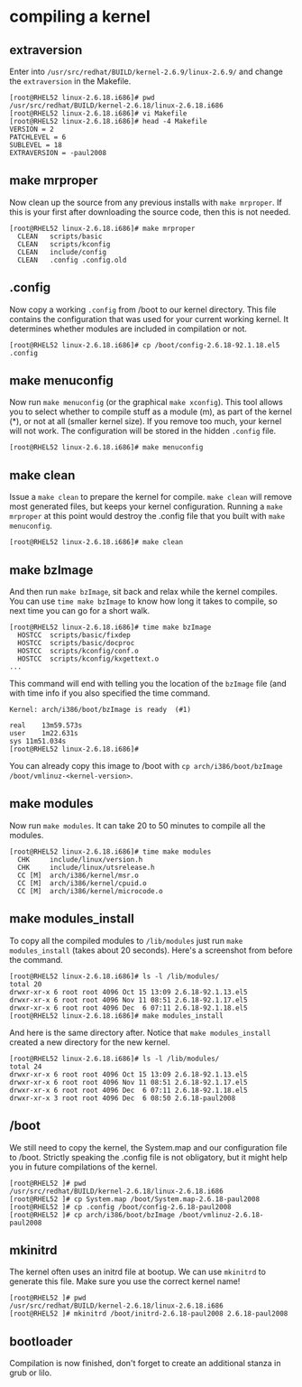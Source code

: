 # compiling a kernel

## extraversion

Enter into `/usr/src/redhat/BUILD/kernel-2.6.9/linux-2.6.9/` and change
the `extraversion` in the Makefile.

    [root@RHEL52 linux-2.6.18.i686]# pwd
    /usr/src/redhat/BUILD/kernel-2.6.18/linux-2.6.18.i686
    [root@RHEL52 linux-2.6.18.i686]# vi Makefile 
    [root@RHEL52 linux-2.6.18.i686]# head -4 Makefile 
    VERSION = 2
    PATCHLEVEL = 6
    SUBLEVEL = 18
    EXTRAVERSION = -paul2008

## make mrproper

Now clean up the source from any previous installs with
`make mrproper`. If this is your first after downloading
the source code, then this is not needed.

    [root@RHEL52 linux-2.6.18.i686]# make mrproper
      CLEAN   scripts/basic
      CLEAN   scripts/kconfig
      CLEAN   include/config
      CLEAN   .config .config.old

## .config

Now copy a working `.config` from /boot to our kernel directory. This
file contains the configuration that was used for your current working
kernel. It determines whether modules are included in compilation or
not.

    [root@RHEL52 linux-2.6.18.i686]# cp /boot/config-2.6.18-92.1.18.el5 .config

## make menuconfig

Now run `make menuconfig` (or the graphical
`make xconfig`). This tool allows you to select whether to
compile stuff as a module (m), as part of the kernel (\*), or not at all
(smaller kernel size). If you remove too much, your kernel will not
work. The configuration will be stored in the hidden `.config` file.

    [root@RHEL52 linux-2.6.18.i686]# make menuconfig

## make clean

Issue a `make clean` to prepare the kernel for compile.
`make clean` will remove most generated files, but keeps your kernel
configuration. Running a `make mrproper` at this point would destroy the
.config file that you built with `make menuconfig`.

    [root@RHEL52 linux-2.6.18.i686]# make clean

## make bzImage

And then run `make bzImage`, sit back and relax while the
kernel compiles. You can use `time make bzImage` to know
how long it takes to compile, so next time you can go for a short walk.

    [root@RHEL52 linux-2.6.18.i686]# time make bzImage
      HOSTCC  scripts/basic/fixdep
      HOSTCC  scripts/basic/docproc
      HOSTCC  scripts/kconfig/conf.o
      HOSTCC  scripts/kconfig/kxgettext.o
    ... 

This command will end with telling you the location of the `bzImage`
file (and with time info if you also specified the time command.

    Kernel: arch/i386/boot/bzImage is ready  (#1)

    real    13m59.573s
    user    1m22.631s
    sys 11m51.034s
    [root@RHEL52 linux-2.6.18.i686]#

You can already copy this image to /boot with
`cp arch/i386/boot/bzImage /boot/vmlinuz-<kernel-version>`.

## make modules

Now run `make modules`. It can take 20 to 50 minutes to
compile all the modules.

    [root@RHEL52 linux-2.6.18.i686]# time make modules
      CHK     include/linux/version.h
      CHK     include/linux/utsrelease.h
      CC [M]  arch/i386/kernel/msr.o
      CC [M]  arch/i386/kernel/cpuid.o
      CC [M]  arch/i386/kernel/microcode.o

## make modules_install

To copy all the compiled modules to `/lib/modules` just
run `make modules_install` (takes about 20 seconds). Here\'s a
screenshot from before the command.

    [root@RHEL52 linux-2.6.18.i686]# ls -l /lib/modules/
    total 20
    drwxr-xr-x 6 root root 4096 Oct 15 13:09 2.6.18-92.1.13.el5
    drwxr-xr-x 6 root root 4096 Nov 11 08:51 2.6.18-92.1.17.el5
    drwxr-xr-x 6 root root 4096 Dec  6 07:11 2.6.18-92.1.18.el5
    [root@RHEL52 linux-2.6.18.i686]# make modules_install

And here is the same directory after. Notice that `make modules_install`
created a new directory for the new kernel.

    [root@RHEL52 linux-2.6.18.i686]# ls -l /lib/modules/
    total 24
    drwxr-xr-x 6 root root 4096 Oct 15 13:09 2.6.18-92.1.13.el5
    drwxr-xr-x 6 root root 4096 Nov 11 08:51 2.6.18-92.1.17.el5
    drwxr-xr-x 6 root root 4096 Dec  6 07:11 2.6.18-92.1.18.el5
    drwxr-xr-x 3 root root 4096 Dec  6 08:50 2.6.18-paul2008

## /boot

We still need to copy the kernel, the System.map and our configuration
file to /boot. Strictly speaking the .config file is not obligatory, but
it might help you in future compilations of the kernel.

    [root@RHEL52 ]# pwd
    /usr/src/redhat/BUILD/kernel-2.6.18/linux-2.6.18.i686
    [root@RHEL52 ]# cp System.map /boot/System.map-2.6.18-paul2008
    [root@RHEL52 ]# cp .config /boot/config-2.6.18-paul2008
    [root@RHEL52 ]# cp arch/i386/boot/bzImage /boot/vmlinuz-2.6.18-paul2008

## mkinitrd

The kernel often uses an initrd file at bootup. We can use
`mkinitrd` to generate this file. Make sure you use the
correct kernel name!

    [root@RHEL52 ]# pwd
    /usr/src/redhat/BUILD/kernel-2.6.18/linux-2.6.18.i686
    [root@RHEL52 ]# mkinitrd /boot/initrd-2.6.18-paul2008 2.6.18-paul2008

## bootloader

Compilation is now finished, don\'t forget to create an additional
stanza in grub or lilo.

